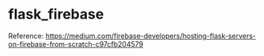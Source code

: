 # flask_firebase
Reference: https://medium.com/firebase-developers/hosting-flask-servers-on-firebase-from-scratch-c97cfb204579
